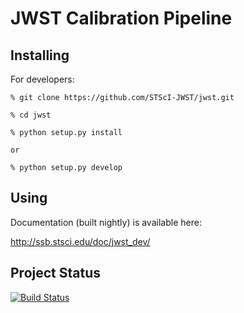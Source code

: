 JWST Calibration Pipeline
=========================

Installing
----------

For developers:

    % git clone https://github.com/STScI-JWST/jwst.git

    % cd jwst

    % python setup.py install

    or

    % python setup.py develop

Using
-----

Documentation (built nightly) is available here:

http://ssb.stsci.edu/doc/jwst_dev/

Project Status
--------------
[![Build Status](https://travis-ci.org/STScI-JWST/jwst.svg?branch=master)](https://travis-ci.org/STScI-JWST/jwst)

